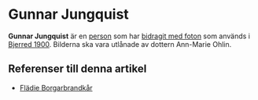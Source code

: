 # Gunnar Jungquist

**Gunnar Jungquist** är en [person](person) som har [bidragit med foton](bidragit%20med%20foton) som används i [Bjerred 1900](bjerred%201900). Bilderna ska vara utlånade av dottern Ann-Marie Ohlin.

## Referenser till denna artikel

* [Flädie Borgarbrandkår](flädie%20borgarbrandkår)
